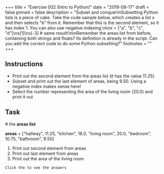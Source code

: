 +++
title = "Exercise 002 (Intro to Python)"
date = "2019-08-17"
draft = false
pinned = false
description = "Subset and conquer\nSubsetting Python lists is a piece of cake. Take the code sample below, which creates a list x and then selects \"b\" from it. Remember that this is the second element, so it has index 1. You can also use negative indexing.\n\nx = [\"a\", \"b\", \"c\", \"d\"]\nx[1]\nx[-3] # same result!\n\nRemember the areas list from before, containing both strings and floats? Its definition is already in the script. Can you add the correct code to do some Python subsetting?"
footnotes = ""
+++
## Instructions

*  Print out the second element from the areas list (it has the value 11.25).
*  Subset and print out the last element of areas, being 9.50. Using a negative index makes sense here!
*  Select the number representing the area of the living room (20.0) and print it out

## Task

\# the **areas list**

**areas** = \["hallway", 11.25, "kitchen", 18.0, "living room", 20.0, "bedroom", 10.75, "bathroom", 9.50]

1.  Print out second element from areas
2.  Print out last element from areas
3.  Print out the area of the living room


```
Click the to see the answers
```
